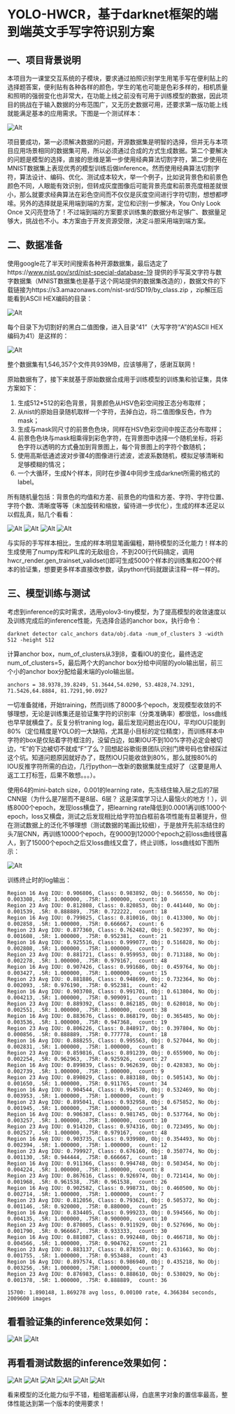 # YOLO-HWCR，基于darknet框架的端到端英文手写字符识别方案


## 一、项目背景说明
本项目为一课堂交互系统的子模块，要求通过拍照识别学生用笔手写在便利贴上的选择题答案，便利贴有各种各样的颜色，学生的笔也可能是色彩多样的，相机质量和照明的强弱变化也非常大，在功能上线之前没有可用于训练模型的数据，因此项目的挑战在于输入数据的分布范围广，又无历史数据可用，还要求第一版功能上线就能满足基本的应用需求。下图是一个测试样本：

![Alt](./images/sample.jpg)

项目要成功，第一必须解决数据的问题，开源数据集是明智的选择，但并无与本项目应用场景相同的数据集可用，所以必须通过合成的方式生成数据。第二个要解决的问题是模型的选择，直接的思维是第一步使用经典算法切割字符，第二步使用在MNIST数据集上表现优秀的模型训练后做inference。然而使用经典算法切割字符，算法设计、编码、优化、测试成本较大，举一个例子，比如说背景色和前景色颜色不同，人眼能有效识别，但转成灰度图像后可能背景亮度和前景亮度相差就很小，那么就要求经典算法在彩色空间而不仅仅是灰度空间进行字符切割，想想都啰嗦。另外的选择就是采用端到端的方案，定位和识别一步解决，You Only Look Once 又闪亮登场了！不过端到端的方案要求训练集的数据分布足够广、数据量足够大，挑战也不小。本方案由于开发资源受限，决定斗胆采用端到端方案。

## 二、数据准备
使用google花了半天时间搜索各种开源数据集，最后选定了https://www.nist.gov/srd/nist-special-database-19 提供的手写英文字符与数字数据集（MNIST数据集也是基于这个网站提供的数据集改造的），数据文件的下载链接为https://s3.amazonaws.com/nist-srd/SD19/by_class.zip ，zip解压后能看到ASCII HEX编码的目录：

![Alt](./images/dir.PNG)

每个目录下为切割好的黑白二值图像，进入目录“41”（大写字符“A”的ASCII HEX编码为41）是这样的：

![Alt](./images/A.PNG)

整个数据集有1,546,357个文件共939MB，应该够用了，感谢互联网！

原始数据有了，接下来就基于原始数据合成用于训练模型的训练集和验证集，具体方案如下：
1. 生成512*512的彩色背景，背景颜色从HSV色彩空间按正态分布取样；
2. 从nist的原始目录随机取样一个字符，去掉白边，将二值图像反色，作为mask；
3. 生成与mask同尺寸的前景色色块，同样在HSV色彩空间中按正态分布取样；
4. 前景色色块与mask相乘得到彩色字符，在背景图中选择一个随机坐标，将彩色字符以透明的方式叠加到背景图上，每个背景图上的字符个数随机；
5. 使用高斯低通滤波对步骤4的图像进行滤波，滤波系数随机，模拟足够清晰和足够模糊的情况；
6. 一个大循环，生成N个样本，同时在步骤4中同步生成darknet所需的格式的label。

所有随机量包括：背景色的均值和方差、前景色的均值和方差、字符、字符位置、字符个数、清晰度等等（未加旋转和缩放，留待进一步优化），生成的样本还足以以假乱真，贴几个看看：

![Alt](./images/train01.png)
![Alt](./images/train02.png)
![Alt](./images/train03.png)
![Alt](./images/train04.png)

与实际的手写样本相比，生成的样本明显笔画偏粗，期待模型的泛化能力！样本的生成使用了numpy库和PIL库的无敌组合，不到200行代码搞定，调用hwcr_render.gen_trainset_validset()即可生成5000个样本的训练集和200个样本的验证集，想要更多样本直接改参数，读python代码就跟读注释一样一样的。


## 三、模型训练与测试
考虑到inference的实时需求，选用yolov3-tiny模型，为了提高模型的收敛速度以及训练完成后的inference性能，先选择合适的anchor box，执行命令：
```
darknet detector calc_anchors data/obj.data -num_of_clusters 3 -width 512 -height 512
```
计算anchor box，num_of_clusters从3到8，查看IOU的变化，最终选定num_of_clusters=5，最后两个大的anchor box分给中间层的yolo输出层，前三个小的anchor box分配给最末端的yolo输出层。
```
anchors = 38.9378,39.8249, 51.3644,54.0290, 53.4828,74.3291, 71.5426,64.8884, 81.7291,90.0927
```

一切准备就绪，开始training，然而训练了8000多个epoch，发现模型收敛的不够理想，无论是训练集还是验证集字符的识别率（分类准确率）都很低，loss曲线也早早就横盘了。反复分析traning log，最后发现问题出在IOU，平均IOU只能到80%（定位精度是YOLO的一大缺陷，尤其是小目标的定位精度），而训练样本中字符的box是仅贴着字符框注的，没留白边，如果IOU不到100%字符必定会被切边，“E”的下边被切不就成“F”了么？回想起谷歌街景团队识别门牌号码也曾经踩过这个坑。知道问题原因就好办了，既然IOU只能收敛到80%，那么就按80%的IOU反推字符所需的白边，几行python一改新的数据集就生成好了（这要是用人返工工打标签，后果不敢想。。。）。


使用64的mini-batch size，0.001的learning rate，先冻结住输入层之后的7层CNN层（为什么是7层而不是8层、6层？ 这是深度学习让人最恼火的地方！），训练8000个epoch，发现loss横盘了，把learning rate降低到0.0001再训练1000个epoch，loss又横盘，测试之后发现相比给字符加白框前各项性能有显著提升，但在测试数据上的泛化不够理想（测试数据的笔画比较细），于是放开先前冻结住的头7层CNN，再训练10000个epoch，在9000到12000个epoch之前loss曲线很喜人，到了15000个epoch之后又loss曲线又盘了，终止训练，loss曲线如下图所示：

![Alt](./images/loss.png)

训练终止时的log输出：
```
Region 16 Avg IOU: 0.906806, Class: 0.983892, Obj: 0.566550, No Obj: 0.003308, .5R: 1.000000, .75R: 1.000000,  count: 10
Region 23 Avg IOU: 0.812808, Class: 0.820853, Obj: 0.441440, No Obj: 0.001539, .5R: 0.888889, .75R: 0.722222,  count: 18
Region 16 Avg IOU: 0.799825, Class: 0.810016, Obj: 0.413300, No Obj: 0.002858, .5R: 1.000000, .75R: 0.666667,  count: 6
Region 23 Avg IOU: 0.877360, Class: 0.762482, Obj: 0.502397, No Obj: 0.001608, .5R: 1.000000, .75R: 0.952381,  count: 21
Region 16 Avg IOU: 0.925516, Class: 0.999077, Obj: 0.516828, No Obj: 0.002808, .5R: 1.000000, .75R: 1.000000,  count: 7
Region 23 Avg IOU: 0.881721, Class: 0.959953, Obj: 0.713188, No Obj: 0.002278, .5R: 1.000000, .75R: 0.979167,  count: 48
Region 16 Avg IOU: 0.907426, Class: 0.991686, Obj: 0.459764, No Obj: 0.003427, .5R: 1.000000, .75R: 1.000000,  count: 15
Region 23 Avg IOU: 0.881886, Class: 0.948699, Obj: 0.732364, No Obj: 0.002093, .5R: 0.976190, .75R: 0.952381,  count: 42
Region 16 Avg IOU: 0.903708, Class: 0.991701, Obj: 0.613804, No Obj: 0.004213, .5R: 1.000000, .75R: 0.909091,  count: 11
Region 23 Avg IOU: 0.889392, Class: 0.862185, Obj: 0.628018, No Obj: 0.002551, .5R: 1.000000, .75R: 1.000000,  count: 38
Region 16 Avg IOU: 0.883676, Class: 0.868179, Obj: 0.365485, No Obj: 0.003536, .5R: 1.000000, .75R: 0.947368,  count: 19
Region 23 Avg IOU: 0.806226, Class: 0.848917, Obj: 0.397804, No Obj: 0.000856, .5R: 0.888889, .75R: 0.777778,  count: 18
Region 16 Avg IOU: 0.888255, Class: 0.995563, Obj: 0.527044, No Obj: 0.002831, .5R: 1.000000, .75R: 1.000000,  count: 8
Region 23 Avg IOU: 0.859816, Class: 0.891239, Obj: 0.655900, No Obj: 0.002254, .5R: 0.962963, .75R: 0.925926,  count: 27
Region 16 Avg IOU: 0.899839, Class: 0.962639, Obj: 0.428383, No Obj: 0.002739, .5R: 1.000000, .75R: 1.000000,  count: 9
Region 23 Avg IOU: 0.890829, Class: 0.883188, Obj: 0.505143, No Obj: 0.001650, .5R: 1.000000, .75R: 0.911765,  count: 34
Region 16 Avg IOU: 0.904544, Class: 0.994570, Obj: 0.532469, No Obj: 0.003953, .5R: 1.000000, .75R: 1.000000,  count: 9
Region 23 Avg IOU: 0.895041, Class: 0.932958, Obj: 0.675852, No Obj: 0.001945, .5R: 1.000000, .75R: 1.000000,  count: 34
Region 16 Avg IOU: 0.906387, Class: 0.981745, Obj: 0.537764, No Obj: 0.003257, .5R: 1.000000, .75R: 1.000000,  count: 10
Region 23 Avg IOU: 0.914320, Class: 0.974316, Obj: 0.723495, No Obj: 0.002527, .5R: 1.000000, .75R: 0.979167,  count: 48
Region 16 Avg IOU: 0.903735, Class: 0.939980, Obj: 0.354493, No Obj: 0.002394, .5R: 1.000000, .75R: 1.000000,  count: 12
Region 23 Avg IOU: 0.799927, Class: 0.676160, Obj: 0.350774, No Obj: 0.001130, .5R: 0.944444, .75R: 0.666667,  count: 18
Region 16 Avg IOU: 0.911366, Class: 0.994748, Obj: 0.503454, No Obj: 0.004224, .5R: 1.000000, .75R: 1.000000,  count: 8
Region 23 Avg IOU: 0.867616, Class: 0.926974, Obj: 0.721414, No Obj: 0.001968, .5R: 0.961538, .75R: 0.961538,  count: 26
Region 16 Avg IOU: 0.902582, Class: 0.998731, Obj: 0.460500, No Obj: 0.002714, .5R: 1.000000, .75R: 1.000000,  count: 7
Region 23 Avg IOU: 0.812056, Class: 0.793621, Obj: 0.505372, No Obj: 0.001146, .5R: 0.920000, .75R: 0.880000,  count: 25
Region 16 Avg IOU: 0.834405, Class: 0.999233, Obj: 0.594566, No Obj: 0.004135, .5R: 1.000000, .75R: 0.900000,  count: 10
Region 23 Avg IOU: 0.870805, Class: 0.911929, Obj: 0.527696, No Obj: 0.001790, .5R: 0.966667, .75R: 0.933333,  count: 30
Region 16 Avg IOU: 0.881087, Class: 0.992448, Obj: 0.466718, No Obj: 0.004566, .5R: 1.000000, .75R: 0.904762,  count: 21
Region 23 Avg IOU: 0.883137, Class: 0.878357, Obj: 0.631663, No Obj: 0.001755, .5R: 1.000000, .75R: 0.953488,  count: 43
Region 16 Avg IOU: 0.897574, Class: 0.986940, Obj: 0.435218, No Obj: 0.003256, .5R: 1.000000, .75R: 1.000000,  count: 7
Region 23 Avg IOU: 0.876983, Class: 0.888610, Obj: 0.538029, No Obj: 0.001378, .5R: 1.000000, .75R: 0.888889,  count: 36

15700: 1.890148, 1.869278 avg loss, 0.00100 rate, 4.366384 seconds, 2009600 images
```

## 看看验证集的inference效果如何：

![Alt](./images/valid01.png)
![Alt](./images/valid02.png)


## 再看看测试数据的inference效果如何：

![Alt](./images/test01.png)
![Alt](./images/test02.png)
![Alt](./images/test03.png)
![Alt](./images/test04.png)
![Alt](./images/test05.png)
![Alt](./images/test06.png)

看来模型的泛化能力似乎不错，粗细笔画都认得，白底黑字对象的置信率最高，整体性能达到第一个版本的使用要求！
